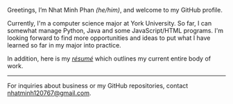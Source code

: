 Greetings, I’m Nhat Minh Phan *(he/him)*, and welcome to my GitHub profile.

Currently, I'm a computer science major at York University. So far, I can somewhat manage Python, Java and some JavaScript/HTML programs.
I'm looking forward to find more opportunities and ideas to put what I have learned so far in my major into practice.

In addition, here is my *[résumé](https://drive.google.com/file/d/1VM3fpzQGeNF_q_rudWY1ih9LyVOZaWPc/view?usp=sharing)* which outlines my current entire body of work.

---

For inquiries about business or my GitHub repositories, contact nhatminh120767@gmail.com.

<!---
NhatMinhPhan/NhatMinhPhan is a ✨ special ✨ repository because its `README.md` (this file) appears on your GitHub profile.
You can click the Preview link to take a look at your changes.
--->
